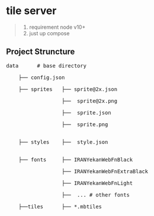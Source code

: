 # tile server
> 1. requirement node v10+
> 2. just up compose
## Project Struncture
<pre>
data      # base directory <br> 
    ├── config.json <br>
    ├── sprites   ├── sprite@2x.json  <br> 
                  ├──  sprite@2x.png  <br> 
                  ├──  sprite.json  <br> 
                  ├──  sprite.png  <br> 
    
    ├── styles    ├──  style.json  <br> 

    ├── fonts     ├── IRANYekanWebFnBlack  <br> 
                  ├── IRANYekanWebFnExtraBlack  <br> 
                  ├── IRANYekanWebFnLight  <br> 
                  ├──  ... # other fonts

    ├──tiles      ├── *.mbtiles  <br>
</pre>
